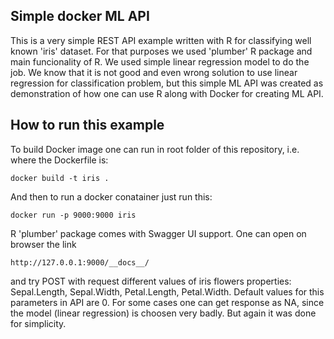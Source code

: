 ## Simple docker ML API

This is a very simple REST API example written with R for classifying well known 'iris' dataset. For that purposes we used 'plumber' R package and main funcionality of R. We used simple linear regression model to do the job. We know that it is not good and even wrong solution to use linear regression for classification problem, but this simple ML API was created as demonstration of how one can use R along with Docker for creating ML API.

## How to run this example

To build Docker image one can run in root folder of this repository, i.e. where the Dockerfile is:

```docker build -t iris .```

And then to run a docker conatainer just run this:

```docker run -p 9000:9000 iris```

R 'plumber' package comes with Swagger UI support. One can open on browser the link 

```http://127.0.0.1:9000/__docs__/```

and try POST with request different values of iris flowers properties: Sepal.Length, Sepal.Width, Petal.Length, Petal.Width. Default values for this parameters in API are 0. For some cases one can get response as NA, since the model (linear regression) is choosen very badly. But again it was done for simplicity.
